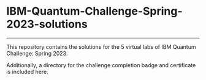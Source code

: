 # IBM-Quantum-Challenge-Spring-2023-solutions

---

This repository contains the solutions for the 5 virtual labs of IBM Quantum Challenge: Spring 2023.

Additionally, a directory for the challenge completion badge and certificate is included here.
